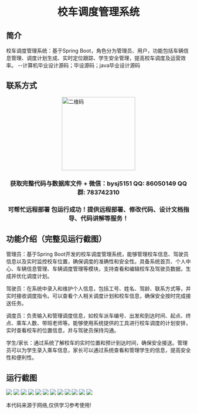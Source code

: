 <p><h1 align="center">校车调度管理系统</h1></p>

## 简介
校车调度管理系统：基于Spring Boot，角色分为管理员、用户，功能包括车辆信息管理、调度计划生成、实时定位跟踪、学生安全管理，提高校车调度及运营效率。    --计算机毕业设计源码；毕设源码；java毕业设计源码


## 联系方式
<img src="https://bs-1329754181.cos.ap-shanghai.myqcloud.com/wx.jpg" alt="二维码" style="display: block; margin: 0 auto;" width="200px">
<p><h3 align="center">获取完整代码与数据库文件 + 微信：bysj5151 QQ: 86050149 QQ群: 783742310</h3></p>
<p><h3 align="center">可帮忙远程部署 包运行成功！提供远程部署、修改代码、设计文档指导、代码讲解等服务！</h3></p>

## 功能介绍（完整见运行截图）
管理员：基于Spring Boot开发的校车调度管理系统，能够管理校车信息、驾驶员信息以及实时监控校车位置，确保调度的准确性和安全性。具备系统首页、个人中心、车辆信息管理、车辆调度管理等模块，支持查看和编辑校车及驾驶员数据，生成并优化调度计划。

驾驶员：在系统中录入和维护个人信息，包括工号、姓名、驾龄、联系方式等，并实时接收调度指令。可以查看个人相关调度计划和校车信息，确保安全按时完成接送任务。

调度员：负责输入和管理调度信息，如校车派车编号、出发和到达时间、起点、终点、乘车人数、带班老师等。能够使用系统提供的工具进行校车调度的计划安排，实时查看校车的位置信息，并与驾驶员保持沟通。

学生/家长：通过系统了解校车的实时位置和预计到达时间，确保安全接送。管理员可以为学生录入乘车信息，家长可以通过系统查看和管理学生的信息，提高安全性和便利性。


## 运行截图
![](https://bs-1329754181.cos.ap-shanghai.myqcloud.com/spring/SchoolBusDispatchManagementSystem/img/001.jpg)
![](https://bs-1329754181.cos.ap-shanghai.myqcloud.com/spring/SchoolBusDispatchManagementSystem/img/002.jpg)
![](https://bs-1329754181.cos.ap-shanghai.myqcloud.com/spring/SchoolBusDispatchManagementSystem/img/003.jpg)
![](https://bs-1329754181.cos.ap-shanghai.myqcloud.com/spring/SchoolBusDispatchManagementSystem/img/004.jpg)
![](https://bs-1329754181.cos.ap-shanghai.myqcloud.com/spring/SchoolBusDispatchManagementSystem/img/005.jpg)
![](https://bs-1329754181.cos.ap-shanghai.myqcloud.com/spring/SchoolBusDispatchManagementSystem/img/006.jpg)
![](https://bs-1329754181.cos.ap-shanghai.myqcloud.com/spring/SchoolBusDispatchManagementSystem/img/007.jpg)
![](https://bs-1329754181.cos.ap-shanghai.myqcloud.com/spring/SchoolBusDispatchManagementSystem/img/008.jpg)
![](https://bs-1329754181.cos.ap-shanghai.myqcloud.com/spring/SchoolBusDispatchManagementSystem/img/009.jpg)
![](https://bs-1329754181.cos.ap-shanghai.myqcloud.com/spring/SchoolBusDispatchManagementSystem/img/010.jpg)
![](https://bs-1329754181.cos.ap-shanghai.myqcloud.com/spring/SchoolBusDispatchManagementSystem/img/011.jpg)
![](https://bs-1329754181.cos.ap-shanghai.myqcloud.com/spring/SchoolBusDispatchManagementSystem/img/012.jpg)

<p>本代码来源于网络,仅供学习参考使用!</p>
